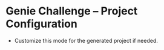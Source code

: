 # Genie Challenge – Project Configuration
- Customize this mode for the generated project if needed.

